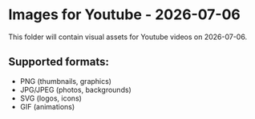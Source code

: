 # Images for Youtube - 2026-07-06

This folder will contain visual assets for Youtube videos on 2026-07-06.

## Supported formats:
- PNG (thumbnails, graphics)
- JPG/JPEG (photos, backgrounds)
- SVG (logos, icons)
- GIF (animations)
